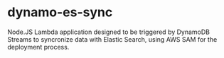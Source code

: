 # dynamo-es-sync

Node.JS Lambda application designed to be triggered by DynamoDB Streams to syncronize data with Elastic Search, using AWS SAM for the deployment process.
